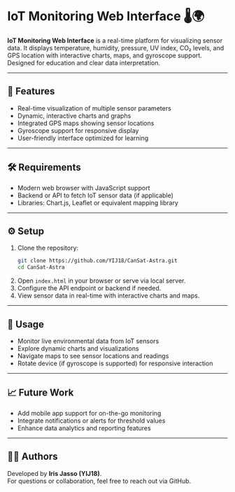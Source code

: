 # IoT Monitoring Web Interface 🌡️🌍

**IoT Monitoring Web Interface** is a real-time platform for visualizing sensor data. It displays temperature, humidity, pressure, UV index, CO₂ levels, and GPS location with interactive charts, maps, and gyroscope support. Designed for education and clear data interpretation.

---

## 📌 Features
- Real-time visualization of multiple sensor parameters  
- Dynamic, interactive charts and graphs  
- Integrated GPS maps showing sensor locations  
- Gyroscope support for responsive display  
- User-friendly interface optimized for learning  

---

## 🛠 Requirements
- Modern web browser with JavaScript support  
- Backend or API to fetch IoT sensor data (if applicable)  
- Libraries: Chart.js, Leaflet or equivalent mapping library  

---

## ⚙️ Setup
1. Clone the repository:  
   ```bash
   git clone https://github.com/YIJ18/CanSat-Astra.git
   cd CanSat-Astra
   ```
2. Open `index.html` in your browser or serve via local server.  
3. Configure the API endpoint or backend if needed.  
4. View sensor data in real-time with interactive charts and maps.  

---

## 🚀 Usage
- Monitor live environmental data from IoT sensors  
- Explore dynamic charts and visualizations  
- Navigate maps to see sensor locations and readings  
- Rotate device (if gyroscope is supported) for responsive interaction  

---

## 📈 Future Work
- Add mobile app support for on-the-go monitoring  
- Integrate notifications or alerts for threshold values  
- Enhance data analytics and reporting features  

---

## 👩‍💻 Authors
Developed by **Iris Jasso (YIJ18)**.  
For questions or collaboration, feel free to reach out via GitHub.
